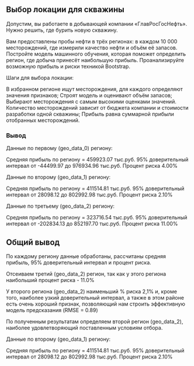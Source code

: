 
## Выбор локации для скважины

Допустим, вы работаете в добывающей компании «ГлавРосГосНефть». Нужно решить, где бурить новую скважину.

Вам предоставлены пробы нефти в трёх регионах: в каждом 10 000 месторождений, где измерили качество нефти и объём её запасов. Постройте модель машинного обучения, которая поможет определить регион, где добыча принесёт наибольшую прибыль. Проанализируйте возможную прибыль и риски техникой Bootstrap.

Шаги для выбора локации:

В избранном регионе ищут месторождения, для каждого определяют значения признаков;
Строят модель и оценивают объём запасов;
Выбирают месторождения с самым высокими оценками значений. Количество месторождений зависит от бюджета компании и стоимости разработки одной скважины;
Прибыль равна суммарной прибыли отобранных месторождений.

### Вывод
Данные по первому (geo_data_0) региону:

Средняя прибыль по региону = 459923.07 тыс.руб. 95% доверительный интервал от -44499.97 до 976934.96 тыс.руб. Процент риска 4.00%

Данные по второму (geo_data_1) региону:

Средняя прибыль по региону = 411514.81 тыс.руб. 95% доверительный интервал от 28098.12 до 802992.98 тыс.руб. Процент риска 2.10%

Данные по третьему (geo_data_2) региону:

Средняя прибыль по региону = 323716.54 тыс.руб. 95% доверительный интервал от -202834.13 до 852197.70 тыс.руб. Процент риска 11.00%

## Общий вывод
По каждому региону данные обработаны, рассчитаны средняя прибыль, 95% доверительный интервал и процент риска.

Отсеиваем третий (geo_data_2) регион, так как у этого региона наибольший процент риска - 11.0%

У второго региона (geo_data_2) наименьший % риска 2,1% и, кроме того, наиболее узкий доверительный интервал, а также в этом районе есть очень хороший признак, позволяющий нам строить эффективную модель предсказания (RMSE = 0.89)

По полученным результатам определяем второй регион (geo_data_2), наиболее удовлетворяющий поставленным условиям отбора.

Данные по второму (geo_data_1) региону:

Средняя прибыль по региону = 411514.81 тыс.руб. 95% доверительный интервал от 28098.12 до 802992.98 тыс.руб. Процент риска 2.10%

